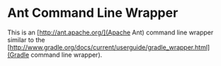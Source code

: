 # Ant Command Line Wrapper
This is an [http://ant.apache.org/](Apache Ant) command line wrapper similar to the [http://www.gradle.org/docs/current/userguide/gradle_wrapper.html](Gradle command line wrapper).
